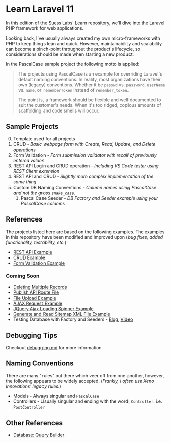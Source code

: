 # Learn Laravel 11

In this edition of the Suess Labs' Learn repository, we'll dive into the Laravel PHP framework for web applications.

Looking back, I've usually always created my own micro-frameworks with PHP to keep things lean and quick. However, maintainability and scalability can become a pinch-point throughout the product's lifecycle, so considerations should be made when starting a new product.

In the PascalCase sample project the following motto is applied:

> The projects using PascalCase is an example for overriding Laravel's default naming conventions. In reality, most organizations have their own (legacy) conventions. Whether it be `passwd` vs. `password`, `userName` vs. `name`, or `rememberToken` instead of `remember_token`.
>
> The point is, a framework should be flexible and well documented to suit the customer's needs. When it's too ridged, copious amounts of scaffolding and code smells will occur.

## Sample Projects

0. Template used for all projects
1. CRUD - _Basic webpage form with Create, Read, Update, and Delete operations_
2. Form Validation - _Form submission validator with recall of previously entered values_
3. REST API Login and CRUD operation - _Including VS Code tester using REST Client extension_
4. REST API and CRUD - _Slightly more complex implementation of the same thing_
5. Custom DB Naming Conventions - _Column names using PascalCase and not the gross `snake_case`._
   1. Pascal Case Seeder - _DB Factory and Seeder example using your PascalCase columns_

## References

The projects listed here are based on the following examples. The examples in this repository have been modified and improved upon (_bug fixes, added functionality, testability, etc._)

* [REST API Example](https://www.itsolutionstuff.com/post/laravel-11-rest-api-authentication-using-sanctum-tutorialexample.html)
* [CRUD Example](https://www.itsolutionstuff.com/post/laravel-11-crud-application-example-tutorialexample.html)
* [Form Validation Example](https://www.itsolutionstuff.com/post/laravel-11-form-validation-example-tutorialexample.html)

### Coming Soon

* [Deleting Multiple Records](https://websolutioncode.com/how-to-deleting-multiple-record-in-laravel)
* [Publish API Route File](https://www.itsolutionstuff.com/post/how-to-publish-api-route-file-in-laravel-11example.html)
* [File Upload Example](https://www.itsolutionstuff.com/post/laravel-11-file-upload-example-tutorialexample.html)
* [AJAX Request Example](https://www.itsolutionstuff.com/post/laravel-11-ajax-request-example-tutorialexample.html)
* [JQuery Ajax Loading Spinner Example](https://www.itsolutionstuff.com/post/laravel-jquery-ajax-loading-spinner-exampleexample.html)
* [Generate and Read Sitemap XML File Example](https://www.itsolutionstuff.com/post/laravel-11-generate-and-read-sitemap-xml-file-tutorialexample.html)
* Testing Database with Factory and Seeders - [Blog](https://code.tutsplus.com/how-to-build-a-rest-api-with-laravel-php-full-course--cms-93786t), [Video](https://www.youtube.com/watch?v=YGqCZjdgJJk&t=1045s)

## Debugging Tips

Checkout [debugging.md](debugging.md) for more information

## Naming Conventions

There are many "rules" out there which veer off from one another, however, the following appears to be widely accepted. (_Frankly, I often use Xeno Innovations' legacy rules._)

* Models - Always singular and `PascalCase`
* Controllers - Usually singular and ending with the word, `Controller`. i.e. `PostController`

## Other References

* [Database: Query Builder](https://laravel.com/docs/11.x/queries)
